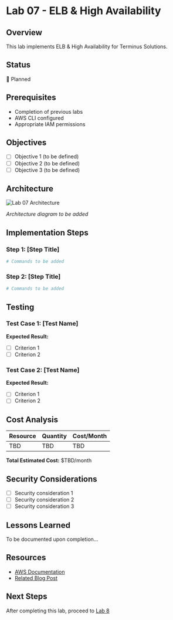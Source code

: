# Lab 07 - ELB & High Availability

## Overview

This lab implements ELB & High Availability for Terminus Solutions.

## Status

📅 Planned

## Prerequisites

- Completion of previous labs
- AWS CLI configured
- Appropriate IAM permissions

## Objectives

- [ ] Objective 1 (to be defined)
- [ ] Objective 2 (to be defined)
- [ ] Objective 3 (to be defined)

## Architecture

![Lab 07 Architecture](../../demo/lab-07-architecture.png)

*Architecture diagram to be added*

## Implementation Steps

### Step 1: [Step Title]

```bash
# Commands to be added
```

### Step 2: [Step Title]

```bash
# Commands to be added
```

## Testing

### Test Case 1: [Test Name]

**Expected Result:**
- [ ] Criterion 1
- [ ] Criterion 2

### Test Case 2: [Test Name]

**Expected Result:**
- [ ] Criterion 1
- [ ] Criterion 2

## Cost Analysis

| Resource | Quantity | Cost/Month |
|----------|----------|------------|
| TBD      | TBD      | TBD        |

**Total Estimated Cost:** $TBD/month

## Security Considerations

- [ ] Security consideration 1
- [ ] Security consideration 2
- [ ] Security consideration 3

## Lessons Learned

To be documented upon completion...

## Resources

- [AWS Documentation](https://docs.aws.amazon.com/)
- [Related Blog Post](../../blog-posts/published/lab-07.md)

## Next Steps

After completing this lab, proceed to [Lab 8](../lab-8-/README.md)
